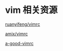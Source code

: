 # vim 相关资源

[ruanyifeng/vimrc](http://www.ruanyifeng.com/blog/2018/09/vimrc.html)

[amix/vimrc](https://github.com/amix/vimrc)

[a-good-vimrc](https://dougblack.io/words/a-good-vimrc.html)


